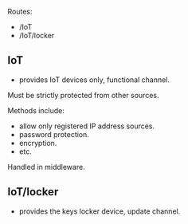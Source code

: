 Routes:
- /IoT
- /IoT/locker

## IoT
- provides IoT devices only, functional channel.

Must be strictly protected from other sources.

Methods include:
- allow only registered IP address sources.
- password protection.
- encryption.
- etc.

Handled in middleware.

## IoT/locker
- provides the keys locker device, update channel.